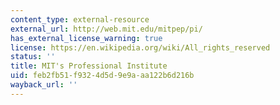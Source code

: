 ```yaml
---
content_type: external-resource
external_url: http://web.mit.edu/mitpep/pi/
has_external_license_warning: true
license: https://en.wikipedia.org/wiki/All_rights_reserved
status: ''
title: MIT's Professional Institute
uid: feb2fb51-f932-4d5d-9e9a-aa122b6d216b
wayback_url: ''
---
```

